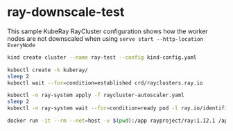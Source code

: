 # ray-downscale-test

This sample KubeRay RayCluster configuration shows how the worker nodes are not downscaled when using `serve start --http-location EveryNode`

```sh
kind create cluster --name ray-test --config kind-config.yaml

kubectl create -k kuberay/
sleep 2
kubectl wait --for=condition=established crd/rayclusters.ray.io

kubectl -n ray-system apply -f raycluster-autoscaler.yaml
sleep 2
kubectl -n ray-system wait --for=condition=ready pod -l ray.io/identifier=raycluster-autoscaler-head

docker run -it --rm --net=host -v $(pwd):/app rayproject/ray:1.12.1 /app/run.sh
```
